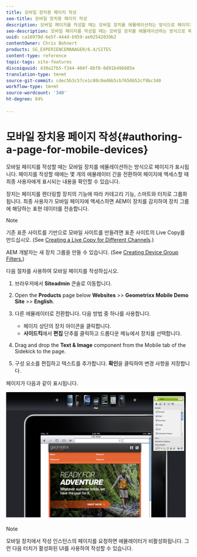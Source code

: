 ```yaml
---
title: 모바일 장치용 페이지 작성
seo-title: 모바일 장치용 페이지 작성
description: 모바일 페이지를 작성할 때는 모바일 장치를 에뮬레이션하는 방식으로 페이지가 표시됩니다. 페이지를 작성할 때에는 몇 개의 에뮬레이터 간을 전환하여 페이지에 액세스할 때 최종 사용자에게 표시되는 내용을 확인할 수 있습니다.
seo-description: 모바일 페이지를 작성할 때는 모바일 장치를 에뮬레이션하는 방식으로 페이지가 표시됩니다. 페이지를 작성할 때에는 몇 개의 에뮬레이터 간을 전환하여 페이지에 액세스할 때 최종 사용자에게 표시되는 내용을 확인할 수 있습니다.
uuid: ca16979d-6e5f-444d-b959-ae92542039b2
contentOwner: Chris Bohnert
products: SG_EXPERIENCEMANAGER/6.4/SITES
content-type: reference
topic-tags: site-features
discoiquuid: 430a27b5-f344-404f-8bf8-0d91b49b605e
translation-type: tm+mt
source-git-commit: cdec5b3c57ce1c80c0ed6b5cb7650b52cf9bc340
workflow-type: tm+mt
source-wordcount: '340'
ht-degree: 84%

---
```



# 모바일 장치용 페이지 작성{#authoring-a-page-for-mobile-devices}

모바일 페이지를 작성할 때는 모바일 장치를 에뮬레이션하는 방식으로 페이지가 표시됩니다. 페이지를 작성할 때에는 몇 개의 에뮬레이터 간을 전환하여 페이지에 액세스할 때 최종 사용자에게 표시되는 내용을 확인할 수 있습니다.

장치는 페이지를 렌더링할 장치의 기능에 따라 카테고리 기능, 스마트와 터치로 그룹화됩니다. 최종 사용자가 모바일 페이지에 액세스하면 AEM이 장치를 감지하여 장치 그룹에 해당하는 표현 데이터를 전송합니다.

>[!NOTE]
>
>기존 표준 사이트를 기반으로 모바일 사이트를 만들려면 표준 사이트의 Live Copy를 만드십시오. (See [Creating a Live Copy for Different Channels](/help/sites-administering/msm-livecopy.md).)
>
>AEM 개발자는 새 장치 그룹을 만들 수 있습니다. (See [Creating Device Group Filters.](/help/sites-developing/groupfilters.md))

다음 절차를 사용하여 모바일 페이지를 작성하십시오.

1. 브라우저에서 **Siteadmin** 콘솔로 이동합니다.
1. Open the **Products** page below **Websites** >> **Geometrixx Mobile Demo Site** >> **English**.

1. 다른 에뮬레이터로 전환합니다. 다음 방법 중 하나를 사용합니다.

   * 페이지 상단의 장치 아이콘을 클릭합니다.
   * **사이드킥**&#x200B;에서 **편집** 단추를 클릭하고 드롭다운 메뉴에서 장치를 선택합니다.

1. Drag and drop the **Text &amp; Image** component from the Mobile tab of the Sidekick to the page.
1. 구성 요소를 편집하고 텍스트를 추가합니다. **확인**&#x200B;을 클릭하여 변경 사항을 저장합니다.

페이지가 다음과 같이 표시됩니다.

![mobileipadu](assets/mobileipademu.png)

>[!NOTE]
>
>모바일 장치에서 작성 인스턴스의 페이지를 요청하면 에뮬레이터가 비활성화됩니다. 그런 다음 터치가 활성화된 UI를 사용하여 작성할 수 있습니다.

